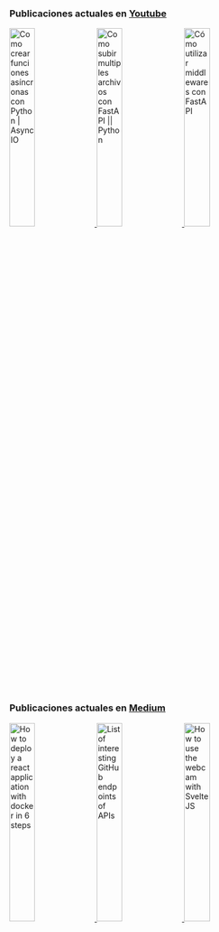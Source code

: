 ###  Publicaciones actuales en [Youtube](https://www.youtube.com/channel/UCNtGnenu3-E363hcijzVt0w/featured)

<a href="https://www.youtube.com/watch?v=DylxHMiRn_c" target='_blank'>
 <img width='30%' src="https://i.ytimg.com/vi/DylxHMiRn_c/hqdefault.jpg" alt="Como crear funciones asíncronas  con Python | AsyncIO" />
</a>
<a href="https://www.youtube.com/watch?v=POyYF2YPlOQ" target='_blank'>
 <img width='30%' src="https://i.ytimg.com/vi/POyYF2YPlOQ/hqdefault.jpg" alt="Como subir multiples archivos con FastAPI || Python" />
</a>
<a href="https://www.youtube.com/watch?v=XHly_DT2I4s" target='_blank'>
 <img width='30%' src="https://i.ytimg.com/vi/XHly_DT2I4s/hqdefault.jpg" alt="Cómo utilizar middlewares con FastAPI" />
</a>


###  Publicaciones actuales en [Medium](https://medium.com/@nelsoncode019)

<a href="https://nelsoncode.medium.com/how-to-deploy-a-react-application-with-docker-in-6-steps-456cff521848?source=rss-57948f2413ba------2" target='_blank'>
  <img width='30%' src=https://cdn-images-1.medium.com/max/1024/1*44p7uMaumQ2VKgbqTWbO2A.png alt="How to deploy a react application with docker in 6 steps" />
</a>
<a href="https://nelsoncode.medium.com/list-of-interesting-github-endpoints-of-apis-2dc8e8085c1e?source=rss-57948f2413ba------2" target='_blank'>
  <img width='30%' src="https://cdn-images-1.medium.com/max/1024/1*9F2LoIlWRg_RHA79qIdY9Q.png" alt="List of interesting GitHub endpoints of APIs" />
</a>
<a href="https://nelsoncode.medium.com/how-to-use-the-webcam-with-svelte-js-dc27670f10d7?source=rss-57948f2413ba------2" target='_blank'>
  <img width='30%' src="https://cdn-images-1.medium.com/max/1024/1*iKq0TFNJ6tlbrTZ7tKpbNw.png" alt="How to use the webcam with Svelte JS" />
</a>